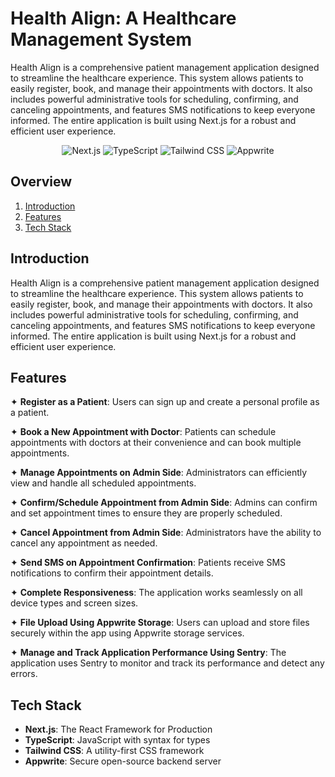# Health Align: A Healthcare Management System

Health Align is a comprehensive patient management application designed to streamline the healthcare experience. This system allows patients to easily register, book, and manage their appointments with doctors. It also includes powerful administrative tools for scheduling, confirming, and canceling appointments, and features SMS notifications to keep everyone informed. The entire application is built using Next.js for a robust and efficient user experience.

<p align="center">
  <img src="https://img.shields.io/badge/Next.js-000000?style=for-the-badge&logo=nextdotjs&logoColor=white" alt="Next.js" />
  <img src="https://img.shields.io/badge/TypeScript-3178C6?style=for-the-badge&logo=typescript&logoColor=white" alt="TypeScript" />
  <img src="https://img.shields.io/badge/Tailwind_CSS-06B6D4?style=for-the-badge&logo=tailwindcss&logoColor=white" alt="Tailwind CSS" />
  <img src="https://img.shields.io/badge/Appwrite-F02E65?style=for-the-badge&logo=appwrite&logoColor=white" alt="Appwrite" />
</p>

## Overview
1. [Introduction](#introduction)
2. [Features](#features)
3. [Tech Stack](#tech-stack)

## Introduction
Health Align is a comprehensive patient management application designed to streamline the healthcare experience. This system allows patients to easily register, book, and manage their appointments with doctors. It also includes powerful administrative tools for scheduling, confirming, and canceling appointments, and features SMS notifications to keep everyone informed. The entire application is built using Next.js for a robust and efficient user experience.

## Features
✦ **Register as a Patient**: Users can sign up and create a personal profile as a patient.

✦ **Book a New Appointment with Doctor**: Patients can schedule appointments with doctors at their convenience and can book multiple appointments.

✦ **Manage Appointments on Admin Side**: Administrators can efficiently view and handle all scheduled appointments.

✦ **Confirm/Schedule Appointment from Admin Side**: Admins can confirm and set appointment times to ensure they are properly scheduled.

✦ **Cancel Appointment from Admin Side**: Administrators have the ability to cancel any appointment as needed.

✦ **Send SMS on Appointment Confirmation**: Patients receive SMS notifications to confirm their appointment details.

✦ **Complete Responsiveness**: The application works seamlessly on all device types and screen sizes.

✦ **File Upload Using Appwrite Storage**: Users can upload and store files securely within the app using Appwrite storage services.

✦ **Manage and Track Application Performance Using Sentry**: The application uses Sentry to monitor and track its performance and detect any errors.

## Tech Stack
- **Next.js**: The React Framework for Production
- **TypeScript**: JavaScript with syntax for types
- **Tailwind CSS**: A utility-first CSS framework
- **Appwrite**: Secure open-source backend server
